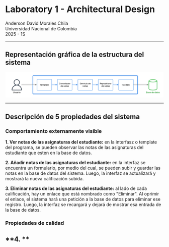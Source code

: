 # Laboratory 1 - Architectural Design

Anderson David Morales Chila  
Universidad Nacional de Colombia  
2025 - 1S

---

## Representación gráfica de la estructura del sistema

![Representación gráfica del sistema](/Representacion_grafica_sistema.png)

---

## Descripción de 5 propiedades del sistema
### Comportamiento externamente visible
**1. Ver notas de las asignaturas del estudiante:** en la interfasz o template del programa, se pueden observar las notas de las asignaturas del estudiante que esten en la base de datos.

**2. Añadir notas de las asignaturas del estudiante:** en la interfaz se encuentra un formulario, por medio del cual, se pueden subir y guardar las notas en la base de datos del sistema. Luego, la interfaz se actualizará y mostrará la nueva calificación subida.

**3. Eliminar notas de las asignaturas del estudiante:** al lado de cada calificación, hay un enlace que está nombrado como "Eliminar". Al oprimir el enlace, el sistema hará una petición a la base de datos para eliminar ese registro. Luego, la interfaz se recargará y dejará de mostrar esa entrada de la base de datos.

### Propiedades de calidad
**4. ** 
---
